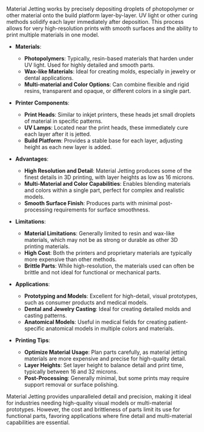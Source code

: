 Material Jetting works by precisely depositing droplets of photopolymer or other material onto the build platform layer-by-layer. UV light or other curing methods solidify each layer immediately after deposition. This process allows for very high-resolution prints with smooth surfaces and the ability to print multiple materials in one model.

- **Materials**:
  - **Photopolymers**: Typically, resin-based materials that harden under UV light. Used for highly detailed and smooth parts.
  - **Wax-like Materials**: Ideal for creating molds, especially in jewelry or dental applications.
  - **Multi-material and Color Options**: Can combine flexible and rigid resins, transparent and opaque, or different colors in a single part.

- **Printer Components**:
  - **Print Heads**: Similar to inkjet printers, these heads jet small droplets of material in specific patterns.
  - **UV Lamps**: Located near the print heads, these immediately cure each layer after it is jetted.
  - **Build Platform**: Provides a stable base for each layer, adjusting height as each new layer is added.

- **Advantages**:
  - **High Resolution and Detail**: Material Jetting produces some of the finest details in 3D printing, with layer heights as low as 16 microns.
  - **Multi-Material and Color Capabilities**: Enables blending materials and colors within a single part, perfect for complex and realistic models.
  - **Smooth Surface Finish**: Produces parts with minimal post-processing requirements for surface smoothness.

- **Limitations**:
  - **Material Limitations**: Generally limited to resin and wax-like materials, which may not be as strong or durable as other 3D printing materials.
  - **High Cost**: Both the printers and proprietary materials are typically more expensive than other methods.
  - **Brittle Parts**: While high-resolution, the materials used can often be brittle and not ideal for functional or mechanical parts.

- **Applications**:
  - **Prototyping and Models**: Excellent for high-detail, visual prototypes, such as consumer products and medical models.
  - **Dental and Jewelry Casting**: Ideal for creating detailed molds and casting patterns.
  - **Anatomical Models**: Useful in medical fields for creating patient-specific anatomical models in multiple colors and materials.

- **Printing Tips**:
  - **Optimize Material Usage**: Plan parts carefully, as material jetting materials are more expensive and precise for high-quality detail.
  - **Layer Heights**: Set layer height to balance detail and print time, typically between 16 and 32 microns.
  - **Post-Processing**: Generally minimal, but some prints may require support removal or surface polishing.

Material Jetting provides unparalleled detail and precision, making it ideal for industries needing high-quality visual models or multi-material prototypes. However, the cost and brittleness of parts limit its use for functional parts, favoring applications where fine detail and multi-material capabilities are essential.